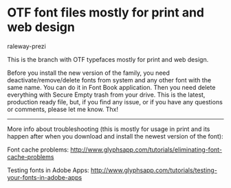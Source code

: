 OTF font files mostly for print and web design
=============
raleway-prezi


This is the branch with OTF typefaces mostly for print and web design.

Before you install the new version of the family, you need deactivate/remove/delete fonts from system and any other font with the same name. You can do it in Font Book application. Then you need delete everything with Secure Empty trash from your drive. This is the latest, production ready file, but, if you find any issue, or if you have any questions or comments, please let me know. Thx!

---

More info about troubleshooting (this is mostly for usage in print and its happen after when you download and install the newest version of the font):

Font cache problems: 
http://www.glyphsapp.com/tutorials/eliminating-font-cache-problems

Testing fonts in Adobe Apps: 
http://www.glyphsapp.com/tutorials/testing-your-fonts-in-adobe-apps
